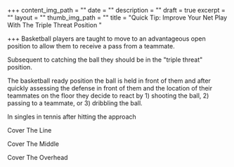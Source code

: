 +++
content_img_path = ""
date = ""
description = ""
draft = true
excerpt = ""
layout = ""
thumb_img_path = ""
title = "Quick Tip: Improve Your Net Play With The Triple Threat Position "

+++
Basketball players are taught to move to an advantageous open position to allow them to receive a pass from a teammate.

Subsequent to catching the ball they should be in the "triple threat" position.

The basketball ready position the ball is held in front of them and after quickly assessing the defense in front of them and the location of their teammates on the floor they decide to react by 1) shooting the ball, 2) passing to a teammate, or 3) dribbling the ball.

In singles in tennis after hitting the approach  

Cover The Line

Cover The Middle

Cover The Overhead
